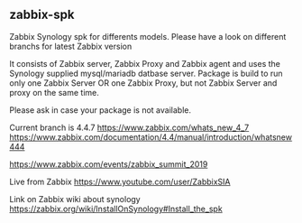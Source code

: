 ## zabbix-spk

Zabbix Synology spk for differents models. Please have a look on different branchs for latest Zabbix version

It consists of Zabbix server, Zabbix Proxy and Zabbix agent and uses the Synology supplied mysql/mariadb datbase server. 
Package is build to run only one Zabbix Server OR one Zabbix Proxy, but not Zabbix Server and proxy on the same time.

Please ask in case your package is not available.

Current branch is 4.4.7
https://www.zabbix.com/whats_new_4_7
https://www.zabbix.com/documentation/4.4/manual/introduction/whatsnew444

https://www.zabbix.com/events/zabbix_summit_2019

Live from Zabbix 
https://www.youtube.com/user/ZabbixSIA

Link on Zabbix wiki about synology
https://zabbix.org/wiki/InstallOnSynology#Install_the_spk
